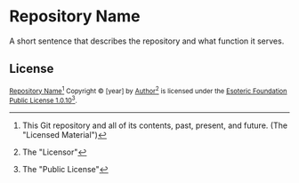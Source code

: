 # Repository Name

A short sentence that describes the repository and what function it serves.

## License

<sup>[Repository Name](https://github.com/Author/repository-name)[^1] Copyright &copy; [year] by [Author](https://github.com/Author)[^2] is licensed under the [Esoteric Foundation Public License 1.0.10](./LICENSE)[^3].</sup>

[^1]: This Git repository and all of its contents, past, present, and future. (The "Licensed Material")
[^2]: The "Licensor"
[^3]: The "Public License"
